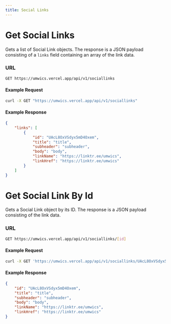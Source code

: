 ```yaml
---
title: Social Links
---
```


# Get Social Links

Gets a list of Social Link objects.
The response is a JSON payload consisting of a `links` field containing an array of the link data.

### URL

```bash
GET https://umwics.vercel.app/api/v1/sociallinks
```

#### Example Request

```bash
curl -X GET "https://umwics.vercel.app/api/v1/sociallinks"
```

#### Example Response

```json
{
    "links": [
        {
            "id": "UAcL8OxVSdyx5mD4Oxem",
            "title": "title",
            "subheader": "subheader",
            "body": "body",
            "linkName": "https://linktr.ee/umwics",
            "linkHref": "https://linktr.ee/umwics"
        }
    ]
}
```

# Get Social Link By Id

Gets a Social Link object by its ID.
The response is a JSON payload consisting of the link data.

### URL

```bash
GET https://umwics.vercel.app/api/v1/sociallinks/[id]
```

#### Example Request

```bash
curl -X GET 'https://umwics.vercel.app/api/v1/sociallinks/UAcL8OxVSdyx5mD4Oxem'
```

#### Example Response

```json
{
    "id": "UAcL8OxVSdyx5mD4Oxem",
    "title": "title",
    "subheader": "subheader",
    "body": "body",
    "linkName": "https://linktr.ee/umwics",
    "linkHref": "https://linktr.ee/umwics"
}
```
